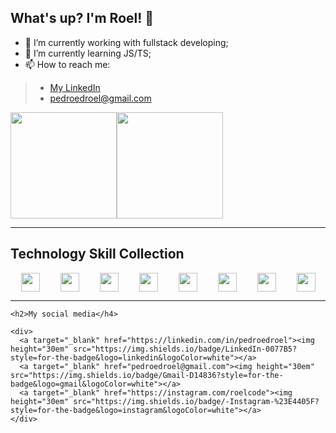 ## What's up? I'm Roel! 👋

- 🔭 I’m currently working with fullstack developing;
- 🌱 I’m currently learning JS/TS;
- 📫 How to reach me:
> - <a href='https://linkedin.com/in/pedroedroel' target='_blank'>My LinkedIn</a>
> - pedroedroel@gmail.com

  <div style="
    display: flex;
    flex-wrap: nowrap;
    justify-content: start;
    ">
      <img height="170em" src="https://github-readme-stats.vercel.app/api?username=pedroeroel&theme=holi&show_icons=true" />
      <img height="170em" src="https://github-readme-stats.vercel.app/api/top-langs/?username=pedroeroel&layout=compact&langs_count=6&theme=holi" />
  </div>

  <hr>

  <h2>Technology Skill Collection</h4>
  
   <div style="
     width= 100%;
     display: flex;
     justify-content: space-around;
     flex-flow: wrap row;
     ">
      <img height="30em" src="https://img.shields.io/badge/HTML5-E34F26?style=for-the-badge&logo=html5&logoColor=white">
      <img height="30em" src="https://img.shields.io/badge/CSS3-1572B6?style=for-the-badge&logo=css3&logoColor=white">
      <img height="30em" src="https://img.shields.io/badge/JavaScript-323330?style=for-the-badge&logo=javascript&logoColor=F7DF1E">
      <img height="30em" src="https://img.shields.io/badge/Python-14354C?style=for-the-badge&logo=python&logoColor=white">
      <img height="30em" src="https://img.shields.io/badge/Flask-000000?style=for-the-badge&logo=flask&logoColor=white">
      <img height="30em" src="https://img.shields.io/badge/Bootstrap-563D7C?style=for-the-badge&logo=bootstrap&logoColor=white">
      <img height="30em" src="https://img.shields.io/badge/MySQL-005C84?style=for-the-badge&logo=mysql&logoColor=white">
      <img height="30em" src="https://img.shields.io/badge/Tailwind_CSS-38B2AC?style=for-the-badge&logo=tailwind-css&logoColor=white">
   </div>

   <hr>

    <h2>My social media</h4>

    <div>
      <a target="_blank" href="https://linkedin.com/in/pedroedroel"><img height="30em" src="https://img.shields.io/badge/LinkedIn-0077B5?style=for-the-badge&logo=linkedin&logoColor=white"></a>
      <a target="_blank" href="pedroedroel@gmail.com"><img height="30em" src="https://img.shields.io/badge/Gmail-D14836?style=for-the-badge&logo=gmail&logoColor=white"></a>
      <a target="_blank" href="https://instagram.com/roelcode"><img height="30em" src="https://img.shields.io/badge/-Instagram-%23E4405F?style=for-the-badge&logo=instagram&logoColor=white"></a>
    </div>
  </div>
